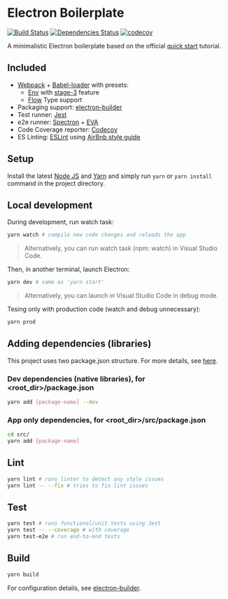 # Electron Boilerplate

[![Build Status](https://travis-ci.org/psychobolt/electron-boilerplate.svg?branch=master)](https://travis-ci.org/psychobolt/electron-boilerplate)
[![Dependencies Status](https://david-dm.org/psychobolt/electron-boilerplate.svg)](https://david-dm.org/psychobolt/electron-boilerplate)
[![codecov](https://codecov.io/gh/psychobolt/electron-boilerplate/branch/master/graph/badge.svg)](https://codecov.io/gh/psychobolt/electron-boilerplate)

A minimalistic Electron boilerplate based on the official [quick start](https://electron.atom.io/docs/tutorial/quick-start/) tutorial.

## Included

- [Webpack](https://webpack.js.org/) + [Babel-loader](https://webpack.js.org/loaders/babel-loader/) with presets:
  - [Env](https://babeljs.io/docs/plugins/preset-env/) with [stage-3](http://babeljs.io/docs/plugins/preset-stage-3/) feature 
  - [Flow](https://flow.org/) Type support
- Packaging support: [electron-builder](https://github.com/electron-userland/electron-builder)
- Test runner: [Jest](https://facebook.github.io/jest)
- e2e runner: [Spectron](https://electron.atom.io/spectron/) + [EVA](https://github.com/avajs/ava)
- Code Coverage reporter: [Codecov](https://codecov.io/)
- ES Linting: [ESLint](http://eslint.org/) using [AirBnb style guide](https://github.com/airbnb/javascript)

## Setup

Install the latest [Node JS](https://nodejs.org/) and [Yarn](https://yarnpkg.com) and simply run ```yarn``` or ```yarn install``` command in the project directory.

## Local development

During development, run watch task:
```sh
yarn watch # compile new code changes and reloads the app
```

> Alternatively, you can run watch task (npm: watch) in Visual Studio Code.

Then, in another terminal, launch Electron:
```sh
yarn dev # same as 'yarn start'
```

> Alternatively, you can launch in Visual Studio Code in debug mode.

Tesing only with production code (watch and debug unnecessary):

```sh
yarn prod
```

## Adding dependencies (libraries)

This project uses two package.json structure. For more details, see [here](https://github.com/electron-userland/electron-builder/wiki/Two-package.json-Structure).

### Dev dependencies (native libraries), for <root_dir>/package.json

```sh
yarn add [package-name] --dev 
```

### App only dependencies, for <root_dir>/src/package.json

```sh
cd src/
yarn add [package-name]
```

## Lint

```sh
yarn lint # runs linter to detect any style issues
yarn lint -- --fix # tries to fix lint issues
```

## Test

```sh
yarn test # runs functional/unit tests using Jest
yarn test -- --coverage # with coverage
yarn test-e2e # run end-to-end tests
```

## Build

```sh
yarn build
```

For configuration details, see [electron-builder](https://github.com/electron-userland/electron-builder).
